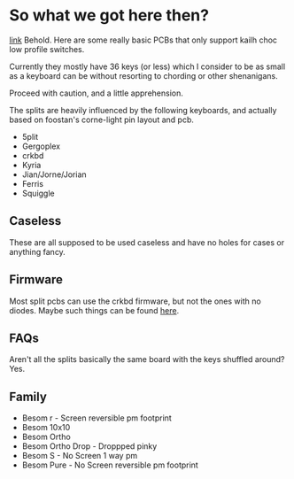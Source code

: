# So what we got here then? 
[link](beakX)
Behold. Here are some really basic PCBs that only support kailh choc low profile switches.

Currently they mostly have 36 keys (or less) which I consider to be as small as a keyboard can be without resorting to chording or other shenanigans.

Proceed with caution, and a little apprehension.

The splits are heavily influenced by the following keyboards, and actually based on foostan's corne-light pin layout and pcb. 

* 5plit
* Gergoplex
* crkbd
* Kyria
* Jian/Jorne/Jorian
* Ferris
* Squiggle

## Caseless

These are all supposed to be used caseless and have no holes for cases or anything fancy.

## Firmware

Most split pcbs can use the crkbd firmware, but not the ones with no diodes. Maybe such things can be found [here](qmk).


## FAQs

Aren't all the splits basically the same board with the keys shuffled around? Yes.

## Family

* Besom r - Screen reversible pm footprint
* Besom 10x10 
* Besom Ortho
* Besom Ortho Drop - Droppped pinky
* Besom S - No Screen 1 way pm
* Besom Pure - No Screen reversible pm footprint
